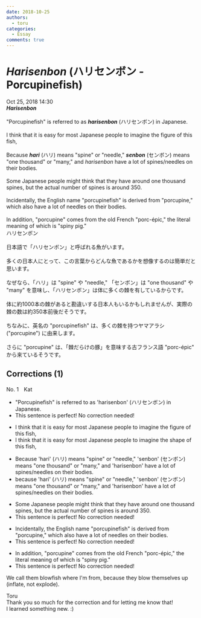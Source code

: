 ```yaml
---
date: 2018-10-25
authors:
  - toru
categories:
  - Essay
comments: true
---
```


# <strong><em>Harisenbon</strong></em> (ハリセンボン - Porcupinefish)
<div class="date">Oct 25, 2018 14:30</div>
<div id="post"><div id="body_show_ori">
<strong><em>Harisenbon</strong></em><br/><br/>"Porcupinefish" is referred to as <strong><em>harisenbon</em></strong> (ハリセンボン) in Japanese.<br/><br/>I think that it is easy for most Japanese people to imagine the figure of this fish,<br/><br/>Because <strong><em>hari</em></strong> (ハリ) means "spine" or "needle," <strong><em>senbon</em></strong> (センボン) means "one thousand" or "many," and <em>harisenbon</em> have a lot of spines/needles on their bodies.<br/><br/>Some Japanese people might think that they have around one thousand spines, but the actual number of spines is around 350.<br/><br/>Incidentally, the English name "porcupinefish" is derived from "porcupine," which also have a lot of needles on their bodies.<br/><br/>In addition, "porcupine" comes from the old French "porc-épic," the literal meaning of which is "spiny pig."
</div></div>

<!-- more -->

<div id="post_ja"><div id="body_show_mo">
ハリセンボン<br/><br/>日本語で「ハリセンボン」と呼ばれる魚がいます。<br/><br/>多くの日本人にとって、この言葉からどんな魚であるかを想像するのは簡単だと思います。<br/><br/>なぜなら、「ハリ」は "spine" や "needle," 「センボン」は "one thousand" や "many" を意味し、「ハリセンボン」は体に多くの棘を有しているからです。<br/><br/>体に約1000本の棘があると勘違いする日本人もいるかもしれませんが、実際の棘の数は約350本前後だそうです。<br/><br/>ちなみに、英名の "porcupinefish" は、多くの棘を持つヤマアラシ ("porcupine") に由来します。<br/><br/>さらに "porcupine" は、「棘だらけの豚」を意味する古フランス語 "porc-épic" から来ているそうです。
</div></div>

## Corrections (1)
<div id="block"><div class="first_name"> No. 1　<span class="just_name">Kat</span></div><div id="block2">
<ul class="correction_field">
<li class="incorrect">"Porcupinefish" is referred to as 'harisenbon' (ハリセンボン) in Japanese.</li>
<li class="corrected perfect">This sentence is perfect! No correction needed!</li>
</ul>
<ul class="correction_field">
<li class="incorrect">I think that it is easy for most Japanese people to imagine the figure of this fish,</li>
<li class="corrected correct">
I think that it is easy for most Japanese people to imagine the <span class="f_blue">shape</span> of this fish,
</li>
</ul>
<ul class="correction_field">
<li class="incorrect">Because 'hari' (ハリ) means "spine" or "needle," 'senbon' (センボン) means "one thousand" or "many," and 'harisenbon' have a lot of spines/needles on their bodies.</li>
<li class="corrected correct">
<span class="f_blue">b</span>ecause 'hari' (ハリ) means "spine" or "needle," 'senbon' (センボン) means "one thousand" or "many," and 'harisenbon' have a lot of spines/needles on their bodies.
</li>
</ul>
<ul class="correction_field">
<li class="incorrect">Some Japanese people might think that they have around one thousand spines, but the actual number of spines is around 350.</li>
<li class="corrected perfect">This sentence is perfect! No correction needed!</li>
</ul>
<ul class="correction_field">
<li class="incorrect">Incidentally, the English name "porcupinefish" is derived from "porcupine," which also have a lot of needles on their bodies.</li>
<li class="corrected perfect">This sentence is perfect! No correction needed!</li>
</ul>
<ul class="correction_field">
<li class="incorrect">In addition, "porcupine" comes from the old French "porc-épic," the literal meaning of which is "spiny pig."</li>
<li class="corrected perfect">This sentence is perfect! No correction needed!</li>
</ul>
<p class="comment_small">
 We call them blowfish where I'm from, because they blow themselves up (inflate, not explode).
</p>

</div><div class="name"><span class="just_name">Toru</span><br>
Thank you so much for the correction and for letting me know that!<br/>I learned something new. :)
</div>
</div>
